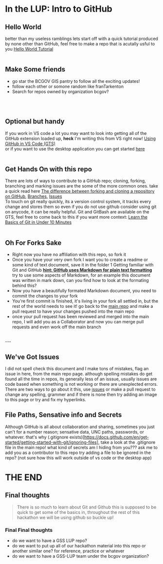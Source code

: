 # In the LUP: Intro to GitHub


## Hello World 
better than my useless ramblings lets start off with a quick tutorial produced by none other than GitHub, feel free to make a repo that is acutally usful to you
[Hello World Tutorial](https://docs.github.com/en/get-started/start-your-journey/hello-world)
<br>
<br>

## Make Some friends 
- go star the BCGOV GIS pantry to follow all the exciting updates!
- follow each other or somone random like franTarkenton
- Search for repos owned by organization bcgov?   
<br>
<br>

## Optional but handy
If you work in VS code a lot you may want to look into getting all of the GitHub extension loaded up, **heck** I'm writing this from VS right now!
[Using GitHub in VS Code (GTS)](https://github.com/bcgov/gis-pantry/blob/master/_start-here/how-to/GitHub_in_VSCode.md)
<br>
or if you want to use the desktop application you can get started [here](https://github.com/bcgov/gis-pantry/blob/master/_start-here/how-to/GitHub_DesktopApplication.md)
<br>
<br>

## Get Hands On with this repo 

There are lots of ways to contribute to a GitHub repo; cloning, forking, branching and marking issues are the some of the more common ones. take a quick read here [The difference between forking and cloning a repository on GitHub](https://github.com/orgs/community/discussions/35849), [Branches](https://docs.github.com/en/pull-requests/collaborating-with-pull-requests/proposing-changes-to-your-work-with-pull-requests/about-branches), [Issues](https://docs.github.com/en/issues/tracking-your-work-with-issues/about-issues)
<br>
To touch on git really quickly, its a version control system, it tracks every change and stores them so even if you do not use github consider using git on anycode, it can be really helpful. Git and GitBash are available on the GTS, feel free to come back to this if you want more context: [Learn the Basics of Git in Under 10 Minutes](https://www.freecodecamp.org/news/learn-the-basics-of-git-in-under-10-minutes-da548267cc91/)
<br>
<br>


## Oh For Forks Sake
- Right now you have no affiliation with this repo, so fork it
- Once you have your very own fork I want you to create a readme or some kind of text document, save it in the folder 1 Getting familiar with Git and GitHub  [**hint: GitHub uses Markdown for plain text formatting**](https://github.com/bcgov/gis-pantry/blob/master/_start-here/how-to/GitHub_Markdown.md) try to use some aspects of Markdown, for an example this document was written in mark down, can you find how to look at the formating behind this?
- Now you have a beautifully formated Markdown document, you need to commit the changes to your fork
- You're first commit is finished, it's living in your fork all settled in, but the rest of the world needs to see it! go back to the [main repo](https://github.com/ElocF/GSS-LUPI-2024-Hackathon) and make a pull request to have your changes pushed into the main repo
- once your pull request has been reviewed and merged into the main repo, I will add you as a Collaborator and now you can merge pull requests and even work off the main branch
<br>
---

## We've Got Issues 
I did not spell check this document and I make tons of mistakes, flag an issue in here, from the main repo page. although spelling mistakes do get found all the time in repos, its generally less of an isssue, usually issues are code based when something is not working or there are unexplected errors. There are two ways to go about it this, use [issues](https://docs.github.com/en/issues/tracking-your-work-with-issues/about-issues) or make a pull request to change any spelling, grammer and if there is none then try adding an image to this page or try and fix my hyperlinks.  


## File Paths, Sensative info and Secrets 
Although GitHub is all about collaboration and sharing, sometimes you just can't for a number reason; sensative data, UNC paths, passwords, or whatever. that's why (.gitignore exists)[https://docs.github.com/en/get-started/getting-started-with-git/ignoring-files], take a look at the .gitignore file in the main repo! what kind of secrets am I hiding from you??? ask me to add you as a contributor to this repo try adding a file to be ignored in the repo? (not sure how this will work outside of vs code or the desktop app) 




# THE END
## Final thoughts
> There is so much to learn about Git and Github this is supposed to be quick to get some of the basics in,
> throughout the rest of this hackathon we will be using github so buckle up!
### Final Final thoughts 
- do we want to have a GSS LUP repo?
- do we want to put up all of our hackathon material into this repo or another similar one? for reference, practice or whatever
- do we want to have a GSS-LUP team under the bcgov organization?

